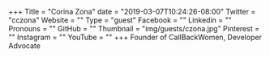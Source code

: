 +++
Title = "Corina Zona"
date = "2019-03-07T10:24:26-08:00"
Twitter = "cczona"
Website = ""
Type = "guest"
Facebook = ""
Linkedin = ""
Pronouns = ""
GitHub = ""
Thumbnail = "img/guests/czona.jpg"
Pinterest = ""
Instagram = ""
YouTube = ""
+++
Founder of CallBackWomen, Developer Advocate
